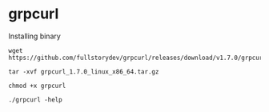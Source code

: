 # grpcurl

Installing binary
```
wget https://github.com/fullstorydev/grpcurl/releases/download/v1.7.0/grpcurl_1.7.0_linux_x86_64.tar.gz

tar -xvf grpcurl_1.7.0_linux_x86_64.tar.gz

chmod +x grpcurl

./grpcurl -help
```
